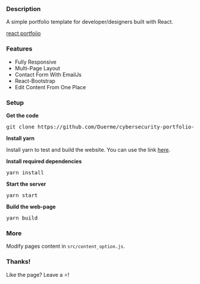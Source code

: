 ### Description

A simple portfolio template for developer/designers built with React. 

[react portfoiio](src/assets/images/page.gif)

### Features

- Fully Responsive
- Multi-Page Layout
- Contact Form With EmailJs
- React-Bootstrap
- Edit Content From One Place

### Setup

**Get the code**

<pre>git clone https://github.com/Duerme/cybersecurity-portfolio-webpage.git</pre>

**Install yarn**

Install yarn to test and build the website. You can use the link [here](https://classic.yarnpkg.com/lang/en/docs/install/#windows-stable).
 
**Install required dependencies**

<pre>yarn install</pre>

**Start the server**

<pre>yarn start</pre>

**Build the web-page**

<pre>yarn build</pre>

### More

Modify pages content in  `src/content_option.js`.

### Thanks!

Like the page? Leave a ⭐! 
